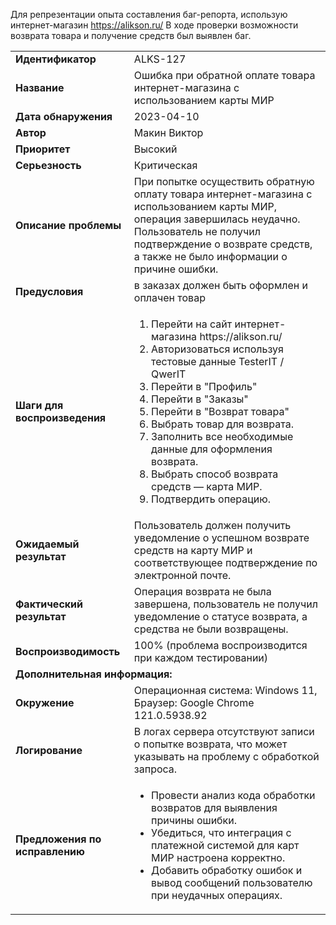 Для репрезентации опыта составления баг-репорта, использую интернет-магазин https://alikson.ru/ 
В ходе проверки возможности возврата товара и получение средств был выявлен баг.
<table>
  <tr>
    <td><b>Идентификатор</b></td>
    <td>ALKS-127</td> 
  </tr>
  <tr>
    <td><b>Название</b></td>
    <td>Ошибка при обратной оплате товара интернет-магазина с использованием карты МИР</td> 
  </tr>
  <tr>
    <td><b>Дата обнаружения</b></td>
    <td>2023-04-10</td> 
  </tr>
  <tr>
    <td><b>Автор</b></td>
    <td>Макин Виктор</td> 
  </tr>
  <tr>
    <td><b>Приоритет</b></td>
    <td>Высокий</td> 
  </tr>
  <tr>
    <td><b>Серьезность</b></td>
    <td>Критическая</td> 
  </tr>
  <tr>
    <td><b>Описание проблемы</b></td>
    <td>При попытке осуществить обратную оплату товара интернет-магазина с использованием карты МИР, операция завершилась неудачно. Пользователь не получил подтверждение о возврате средств, а также не было информации о причине ошибки.</td> 
  </tr>
  <tr>
    <td><b>Предусловия</b></td>
    <td>в заказах должен быть оформлен и оплачен товар</td> 
  </tr>
  <tr>
    <td><b>Шаги для воспроизведения</b></td>
    <td> <ol>
      <li>Перейти на сайт интернет-магазина https://alikson.ru/</li>
      <li>Авторизоваться используя тестовые данные TesterIT / QwerIT</li>
      <li>Перейти в "Профиль"</li>
      <li>Перейти в "Заказы"</li>
      <li>Перейти в "Возврат товара"</li>
      <li>Выбрать товар для возврата.</li>
      <li>Заполнить все необходимые данные для оформления возврата.</li>
      <li>Выбрать способ возврата средств — карта МИР.</li>
      <li>Подтвердить операцию.</li>
    </ol>
    </td> 
  </tr>
  <tr>
    <td><b>Ожидаемый результат</b></td>
    <td>Пользователь должен получить уведомление о успешном возврате средств на карту МИР и соответствующее подтверждение по электронной почте.</td> 
  </tr>
    <tr>
    <td><b>Фактический результат</b></td>
    <td>Операция возврата не была завершена, пользователь не получил уведомление о статусе возврата, а средства не были возвращены.</td> 
  </tr>
    <tr>
    <td><b>Воспроизводимость</b></td>
    <td>100% (проблема воспроизводится при каждом тестировании)</td> 
  </tr>
    <tr>
    <td colspan="2"><b>Дополнительная информация:</b></td>    
  </tr>
  <tr>
    <td><b>Окружение</b></td>
    <td>Операционная система: Windows 11, Браузер: Google Chrome 121.0.5938.92</td> 
  </tr>
  <tr>
    <td><b>Логирование</b></td>
    <td>В логах сервера отсутствуют записи о попытке возврата, что может указывать на проблему с обработкой запроса.</td> 
  </tr>
  <tr>
    <td><b>Предложения по исправлению</b></td>
    <td><ul>
      <li>Провести анализ кода обработки возвратов для выявления причины ошибки.</li>
      <li>Убедиться, что интеграция с платежной системой для карт МИР настроена корректно.</li>
      <li>Добавить обработку ошибок и вывод сообщений пользователю при неудачных операциях.</li>      
    </ul></td> 
  </tr>
 </table>
 
